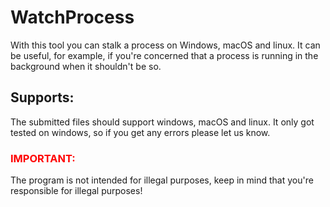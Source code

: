 <h1>WatchProcess</h1>
 With this tool you can stalk a process on Windows, macOS and linux.
 It can be useful, for example, if you're concerned that a process is running in the background when it shouldn't be so.

<h2>Supports:</h2>
 The submitted files should support windows, macOS and linux.
 It only got tested on windows, so if you get any errors please let us know.

<h3 style="color: red">IMPORTANT:</h3>
The program is not intended for illegal purposes, keep in mind that you're responsible for illegal purposes!